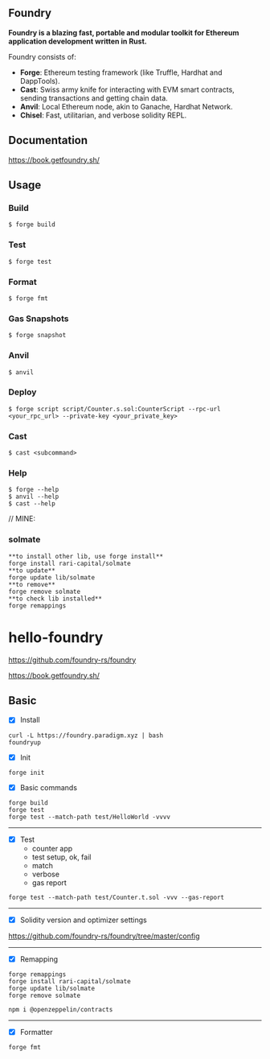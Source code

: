 ## Foundry

**Foundry is a blazing fast, portable and modular toolkit for Ethereum application development written in Rust.**

Foundry consists of:

-   **Forge**: Ethereum testing framework (like Truffle, Hardhat and DappTools).
-   **Cast**: Swiss army knife for interacting with EVM smart contracts, sending transactions and getting chain data.
-   **Anvil**: Local Ethereum node, akin to Ganache, Hardhat Network.
-   **Chisel**: Fast, utilitarian, and verbose solidity REPL.

## Documentation

https://book.getfoundry.sh/

## Usage

### Build

```shell
$ forge build
```

### Test

```shell
$ forge test
```

### Format

```shell
$ forge fmt
```

### Gas Snapshots

```shell
$ forge snapshot
```

### Anvil

```shell
$ anvil
```

### Deploy

```shell
$ forge script script/Counter.s.sol:CounterScript --rpc-url <your_rpc_url> --private-key <your_private_key>
```

### Cast

```shell
$ cast <subcommand>
```

### Help

```shell
$ forge --help
$ anvil --help
$ cast --help
```

// MINE:

### solmate

```shell
**to install other lib, use forge install**
forge install rari-capital/solmate
**to update**
forge update lib/solmate
**to remove**
forge remove solmate
**to check lib installed**
forge remappings
```

# hello-foundry

https://github.com/foundry-rs/foundry

https://book.getfoundry.sh/

## Basic

- [x] Install

```shell
curl -L https://foundry.paradigm.xyz | bash
foundryup
```

- [x] Init

```shell
forge init
```

- [x] Basic commands

```shell
forge build
forge test
forge test --match-path test/HelloWorld -vvvv
```

---

- [x] Test
  - counter app
  - test setup, ok, fail
  - match
  - verbose
  - gas report

```shell
forge test --match-path test/Counter.t.sol -vvv --gas-report
```

---

- [x] Solidity version and optimizer settings

https://github.com/foundry-rs/foundry/tree/master/config

---

- [x] Remapping

```shell
forge remappings
forge install rari-capital/solmate
forge update lib/solmate
forge remove solmate

npm i @openzeppelin/contracts
```

---

- [x] Formatter

```shell
forge fmt
```
